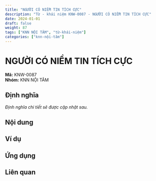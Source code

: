 ```yaml
---
title: "NGƯỜI CÓ NIỀM TIN TÍCH CỰC"
description: "Từ - khái niệm KNW-0087 - NGƯỜI CÓ NIỀM TIN TÍCH CỰC"
date: 2024-01-01
draft: false
weight: 87
tags: ["KNN NỘI TÂM", "từ-khái-niệm"]
categories: ["knn-nội-tâm"]
---
```


# NGƯỜI CÓ NIỀM TIN TÍCH CỰC

**Mã:** KNW-0087  
**Nhóm:** KNN NỘI TÂM

## Định nghĩa

*Định nghĩa chi tiết sẽ được cập nhật sau.*

## Nội dung

<!-- Nội dung chi tiết sẽ được điền vào đây -->

## Ví dụ

<!-- Ví dụ minh họa -->

## Ứng dụng

<!-- Cách ứng dụng từ/khái niệm này trong thực tế -->

## Liên quan

<!-- Các từ/khái niệm liên quan khác -->
